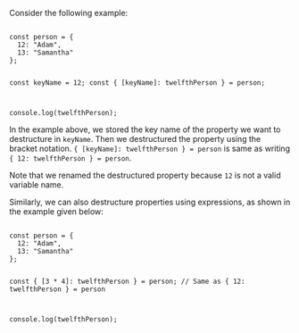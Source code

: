 Consider the following example:

<codeblock language="javascript" type="lesson">
<code>
const person = {
  12: "Adam",
  13: "Samantha"
};

const keyName = 12;
const { [keyName]: twelfthPerson } = person;

console.log(twelfthPerson);
</code>
</codeblock>

In the example above,
we stored the key name of the property
we want to destructure in `keyName`.
Then we destructured the property
using the bracket notation.
`{ [keyName]: twelfthPerson } = person`
is same as writing
`{ 12: twelfthPerson } = person`.

Note that we renamed
the destructured property
because `12` is not a valid variable name.

Similarly, we can also destructure properties
using expressions,
as shown in the example given below:

<codeblock language="javascript" type="lesson">
<code>
const person = {
  12: "Adam",
  13: "Samantha"
};

const { [3 * 4]: twelfthPerson } = person; // Same as { 12: twelfthPerson } = person

console.log(twelfthPerson);
</code>
</codeblock>